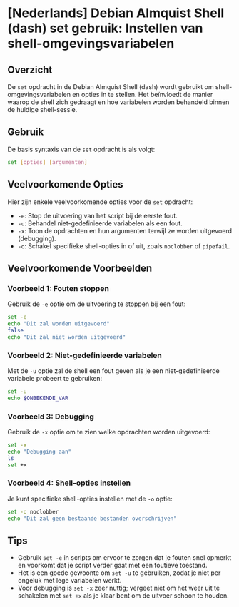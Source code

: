 # [Nederlands] Debian Almquist Shell (dash) set gebruik: Instellen van shell-omgevingsvariabelen

## Overzicht
De `set` opdracht in de Debian Almquist Shell (dash) wordt gebruikt om shell-omgevingsvariabelen en opties in te stellen. Het beïnvloedt de manier waarop de shell zich gedraagt en hoe variabelen worden behandeld binnen de huidige shell-sessie.

## Gebruik
De basis syntaxis van de `set` opdracht is als volgt:

```sh
set [opties] [argumenten]
```

## Veelvoorkomende Opties
Hier zijn enkele veelvoorkomende opties voor de `set` opdracht:

- `-e`: Stop de uitvoering van het script bij de eerste fout.
- `-u`: Behandel niet-gedefinieerde variabelen als een fout.
- `-x`: Toon de opdrachten en hun argumenten terwijl ze worden uitgevoerd (debugging).
- `-o`: Schakel specifieke shell-opties in of uit, zoals `noclobber` of `pipefail`.

## Veelvoorkomende Voorbeelden

### Voorbeeld 1: Fouten stoppen
Gebruik de `-e` optie om de uitvoering te stoppen bij een fout:

```sh
set -e
echo "Dit zal worden uitgevoerd"
false
echo "Dit zal niet worden uitgevoerd"
```

### Voorbeeld 2: Niet-gedefinieerde variabelen
Met de `-u` optie zal de shell een fout geven als je een niet-gedefinieerde variabele probeert te gebruiken:

```sh
set -u
echo $ONBEKENDE_VAR
```

### Voorbeeld 3: Debugging
Gebruik de `-x` optie om te zien welke opdrachten worden uitgevoerd:

```sh
set -x
echo "Debugging aan"
ls
set +x
```

### Voorbeeld 4: Shell-opties instellen
Je kunt specifieke shell-opties instellen met de `-o` optie:

```sh
set -o noclobber
echo "Dit zal geen bestaande bestanden overschrijven"
```

## Tips
- Gebruik `set -e` in scripts om ervoor te zorgen dat je fouten snel opmerkt en voorkomt dat je script verder gaat met een foutieve toestand.
- Het is een goede gewoonte om `set -u` te gebruiken, zodat je niet per ongeluk met lege variabelen werkt.
- Voor debugging is `set -x` zeer nuttig; vergeet niet om het weer uit te schakelen met `set +x` als je klaar bent om de uitvoer schoon te houden.